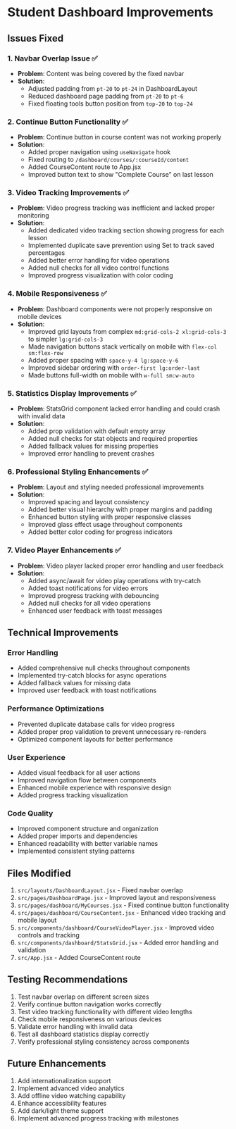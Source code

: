 # Student Dashboard Improvements

## Issues Fixed

### 1. Navbar Overlap Issue ✅
- **Problem**: Content was being covered by the fixed navbar
- **Solution**: 
  - Adjusted padding from `pt-20` to `pt-24` in DashboardLayout
  - Reduced dashboard page padding from `pt-20` to `pt-6`
  - Fixed floating tools button position from `top-20` to `top-24`

### 2. Continue Button Functionality ✅
- **Problem**: Continue button in course content was not working properly
- **Solution**:
  - Added proper navigation using `useNavigate` hook
  - Fixed routing to `/dashboard/courses/:courseId/content`
  - Added CourseContent route to App.jsx
  - Improved button text to show "Complete Course" on last lesson

### 3. Video Tracking Improvements ✅
- **Problem**: Video progress tracking was inefficient and lacked proper monitoring
- **Solution**:
  - Added dedicated video tracking section showing progress for each lesson
  - Implemented duplicate save prevention using Set to track saved percentages
  - Added better error handling for video operations
  - Added null checks for all video control functions
  - Improved progress visualization with color coding

### 4. Mobile Responsiveness ✅
- **Problem**: Dashboard components were not properly responsive on mobile devices
- **Solution**:
  - Improved grid layouts from complex `md:grid-cols-2 xl:grid-cols-3` to simpler `lg:grid-cols-3`
  - Made navigation buttons stack vertically on mobile with `flex-col sm:flex-row`
  - Added proper spacing with `space-y-4 lg:space-y-6`
  - Improved sidebar ordering with `order-first lg:order-last`
  - Made buttons full-width on mobile with `w-full sm:w-auto`

### 5. Statistics Display Improvements ✅
- **Problem**: StatsGrid component lacked error handling and could crash with invalid data
- **Solution**:
  - Added prop validation with default empty array
  - Added null checks for stat objects and required properties
  - Added fallback values for missing properties
  - Improved error handling to prevent crashes

### 6. Professional Styling Enhancements ✅
- **Problem**: Layout and styling needed professional improvements
- **Solution**:
  - Improved spacing and layout consistency
  - Added better visual hierarchy with proper margins and padding
  - Enhanced button styling with proper responsive classes
  - Improved glass effect usage throughout components
  - Added better color coding for progress indicators

### 7. Video Player Enhancements ✅
- **Problem**: Video player lacked proper error handling and user feedback
- **Solution**:
  - Added async/await for video play operations with try-catch
  - Added toast notifications for video errors
  - Improved progress tracking with debouncing
  - Added null checks for all video operations
  - Enhanced user feedback with toast messages

## Technical Improvements

### Error Handling
- Added comprehensive null checks throughout components
- Implemented try-catch blocks for async operations
- Added fallback values for missing data
- Improved user feedback with toast notifications

### Performance Optimizations
- Prevented duplicate database calls for video progress
- Added proper prop validation to prevent unnecessary re-renders
- Optimized component layouts for better performance

### User Experience
- Added visual feedback for all user actions
- Improved navigation flow between components
- Enhanced mobile experience with responsive design
- Added progress tracking visualization

### Code Quality
- Improved component structure and organization
- Added proper imports and dependencies
- Enhanced readability with better variable names
- Implemented consistent styling patterns

## Files Modified

1. `src/layouts/DashboardLayout.jsx` - Fixed navbar overlap
2. `src/pages/DashboardPage.jsx` - Improved layout and responsiveness
3. `src/pages/dashboard/MyCourses.jsx` - Fixed continue button functionality
4. `src/pages/dashboard/CourseContent.jsx` - Enhanced video tracking and mobile layout
5. `src/components/dashboard/CourseVideoPlayer.jsx` - Improved video controls and tracking
6. `src/components/dashboard/StatsGrid.jsx` - Added error handling and validation
7. `src/App.jsx` - Added CourseContent route

## Testing Recommendations

1. Test navbar overlap on different screen sizes
2. Verify continue button navigation works correctly
3. Test video tracking functionality with different video lengths
4. Check mobile responsiveness on various devices
5. Validate error handling with invalid data
6. Test all dashboard statistics display correctly
7. Verify professional styling consistency across components

## Future Enhancements

1. Add internationalization support
2. Implement advanced video analytics
3. Add offline video watching capability
4. Enhance accessibility features
5. Add dark/light theme support
6. Implement advanced progress tracking with milestones